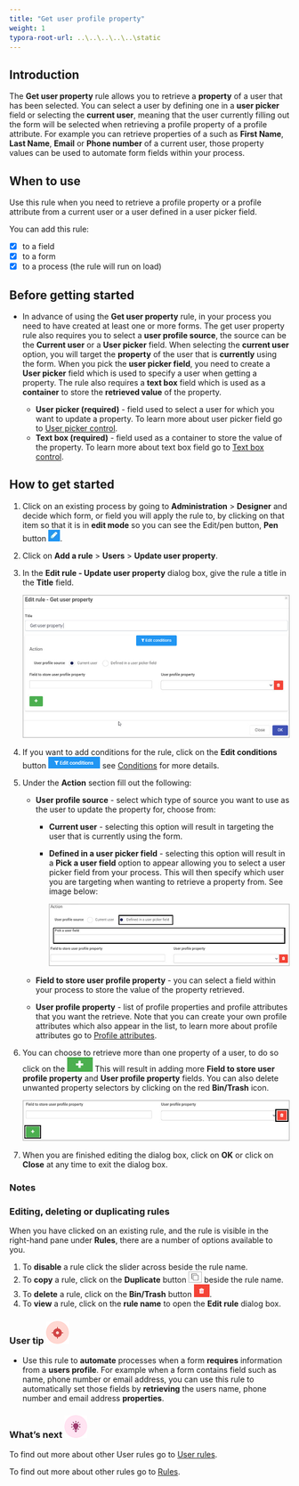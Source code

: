 ```yaml
---
title: "Get user profile property"
weight: 1
typora-root-url: ..\..\..\..\..\static
---
```


## Introduction

The **Get user property** rule allows you to retrieve a **property** of a user that has been selected. You can select a user by defining one in a **user picker** field or selecting the **current user**, meaning that the user currently filling out the form will be selected when retrieving a profile property of a profile attribute. For example you can retrieve properties of a such as **First Name**, **Last Name**, **Email** or **Phone number** of a current user, those property values can be used to automate form fields within your process.

## When to use 

Use this rule when you need to retrieve a profile property or a profile attribute from a current user or a user defined in a user picker field. 

You can add this rule:
- [x] to a field
- [x] to a form 
- [x] to a process (the rule will run on load)

## Before getting started

- In advance of using the **Get user property** rule, in your process you need to have created at least one or more forms. The get user property rule also requires you to select a **user profile source**, the source can be the **Current user** or a **User picker** field. When selecting the **current user** option, you will target the **property** of the user that is **currently** using the form. When you pick the **user picker field**, you need to create a **User picker** field which is used to specify a user when getting a property.  The rule also requires a **text box** field which is used as a **container** to store the **retrieved value** of the property.

  - **User picker (required)** - field used to select a user for which you want to update a property. To learn more about user picker field go to [User picker control](/docs/platform/controls/input/user-picker/).
  - **Text box (required)** - field used as a container to store the value of the property. To learn more about text box field go to [Text box control](/docs/platform/controls/input/textbox/).

## How to get started

1. Click on an existing process by going to **Administration** > **Designer** and decide which form, or field you will apply the rule to, by clicking on that item so that it is in **edit mode** so you can see the Edit/pen button, **Pen** button ![Pen button](/images/penicon.png).

2. Click on **Add a rule** > **Users** > **Update user property**.

3. In the **Edit rule - Update user property** dialog box, give the rule a title in the **Title** field.

   ![Get user property - edit rule dialog box](/images/get-property-edit-rule.jpg)

4. If you want to add conditions for the rule, click on the **Edit conditions** button ![Edit conditions button](/images/editconditions.png) see [Conditions](/docs/platform/rules/general/add-conditions/) for more details.

5. Under the **Action** section fill out the following:

   - **User profile source** - select which type of source you want to use as the user to update the property for, choose from:

     - **Current user** - selecting this option will result in targeting the user that is currently using the form.

     - **Defined in a user picker field** - selecting this option will result in a **Pick a user field** option to appear allowing you to select a user picker field from your process. This will then specify which user you are targeting when wanting to retrieve a property from. See image below:

       ![Selecting the user picker field option](/images/get-property-user-picker.jpg)

   - **Field to store user profile property** - you can select a field within your process to store the value of the property retrieved.

   - **User profile property** - list of profile properties and profile attributes that you want the retrieve. Note that you can create your own profile attributes which also appear in the list, to learn more about profile attributes go to [Profile attributes](/docs/platform/administration/users/#modify-profile-attributes).

6. You can choose to retrieve more than one property of a user, to do so click on the ![Selecting the user picker field option](/images/update-propert-plus.jpg) This will result in adding more **Field to store user profile property** and **User profile property** fields. You can also delete unwanted property selectors by clicking on the red **Bin/Trash** icon.

   ![Add/delete property selector](/images/get-property-add-delete.jpg)

7. When you are finished editing the dialog box, click on **OK** or click on **Close** at any time to exit the dialog box.




### Notes


### Editing, deleting or duplicating rules

When you have clicked on an existing rule, and the rule is visible in the right-hand pane under **Rules**, there are a number of options available to you.

1. To **disable** a rule click the slider across beside the rule name.
2. To **copy** a rule, click on the **Duplicate** button ![Duplicate button](/images/duplicate-button.jpg) beside the rule name.
3. To **delete** a rule, click on the **Bin/Trash** button ![Bin/Trash button](/images/bin.png).
4. To **view** a rule, click on the **rule name** to open the **Edit rule** dialog box.

### User tip ![Target icon](/images/05.png)

- Use this rule to **automate** processes when a form **requires** information from a **users profile**. For example when a form contains field such as name, phone number or email address, you can use this rule to automatically set those fields by **retrieving** the users name, phone number and email address **properties**.

### What’s next ![Idea icon](/images/18.png)

To find out more about other User rules go to [User rules](/docs/platform/rules/users/).

To find out more about other rules go to [Rules](/docs/platform/rules/).







